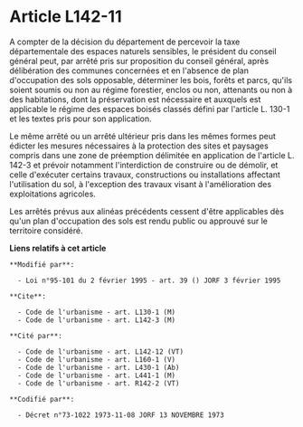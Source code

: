 # Article L142-11

A compter de la décision du département de percevoir la taxe départementale des espaces naturels sensibles, le président du
conseil général peut, par arrêté pris sur proposition du conseil général, après délibération des communes concernées et en
l'absence de plan d'occupation des sols opposable, déterminer les bois, forêts et parcs, qu'ils soient soumis ou non au
régime forestier, enclos ou non, attenants ou non à des habitations, dont la préservation est nécessaire et auxquels est
applicable le régime des espaces boisés classés défini par l'article L. 130-1 et les textes pris pour son application.

Le même arrêté ou un arrêté ultérieur pris dans les mêmes formes peut édicter les mesures nécessaires à la protection des
sites et paysages compris dans une zone de préemption délimitée en application de l'article L. 142-3 et prévoir notamment
l'interdiction de construire ou de démolir, et celle d'exécuter certains travaux, constructions ou installations affectant
l'utilisation du sol, à l'exception des travaux visant à l'amélioration des exploitations agricoles.

Les arrêtés prévus aux alinéas précédents cessent d'être applicables dès qu'un plan d'occupation des sols est rendu public ou
approuvé sur le territoire considéré.

**Liens relatifs à cet article**

	**Modifié par**:

	  - Loi n°95-101 du 2 février 1995 - art. 39 () JORF 3 février 1995

	**Cite**:

	  - Code de l'urbanisme - art. L130-1 (M)
	  - Code de l'urbanisme - art. L142-3 (M)

	**Cité par**:

	  - Code de l'urbanisme - art. L142-12 (VT)
	  - Code de l'urbanisme - art. L160-1 (V)
	  - Code de l'urbanisme - art. L430-1 (Ab)
	  - Code de l'urbanisme - art. L441-1 (M)
	  - Code de l'urbanisme - art. R142-2 (VT)

	**Codifié par**:

	  - Décret n°73-1022 1973-11-08 JORF 13 NOVEMBRE 1973
